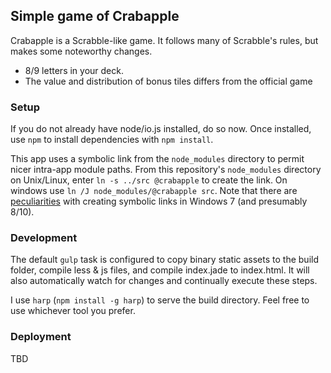 ## Simple game of Crabapple

Crabapple is a Scrabble-like game.  It follows many of Scrabble's rules, but makes some noteworthy changes.
- 8/9 letters in your deck.
- The value and distribution of bonus tiles differs from the official game

### Setup

If you do not already have node/io.js installed, do so now.  Once installed, use `npm` to install dependencies with `npm install`.

This app uses a symbolic link from the `node_modules` directory to permit nicer intra-app module paths.  From this repository's `node_modules` directory on Unix/Linux, enter `ln -s ../src @crabapple` to create the link.  On windows use `ln /J node_modules/@crabapple src`.  Note that there are [peculiarities](http://superuser.com/questions/124679/how-do-i-create-a-link-in-windows-7-home-premium-as-a-regular-user) with creating symbolic links in Windows 7 (and presumably 8/10).

### Development

The default `gulp` task is configured to copy binary static assets to the build folder, compile less & js files, and compile index.jade to index.html.  It will also automatically watch for changes and continually execute these steps.

I use `harp` (`npm install -g harp`) to serve the build directory.  Feel free to use whichever tool you prefer.

### Deployment 

TBD
